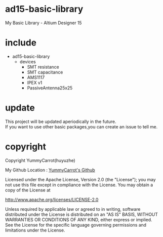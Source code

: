 # ad15-basic-library
My Basic Library - Altium Designer 15

# include
* ad15-basic-library  
  * devices  
    * SMT resistance  
    * SMT capacitance  
    * AMS1117  
    * IPEX v1  
    * PassiveAntenna25x25  
    
# update  
This project will be updated aperiodically in the future.  
If you want to use other basic packages,you can create an issue to tell me.  

# copyright

Copyright YummyCarrot(huyuzhe)  

My Github Location : [YummyCarrot's Github](https://github.com/CRThu)

Licensed under the Apache License, Version 2.0 (the "License");
you may not use this file except in compliance with the License.
You may obtain a copy of the License at

http://www.apache.org/licenses/LICENSE-2.0

Unless required by applicable law or agreed to in writing, software
distributed under the License is distributed on an "AS IS" BASIS,
WITHOUT WARRANTIES OR CONDITIONS OF ANY KIND, either express or implied.
See the License for the specific language governing permissions and
limitations under the License.

